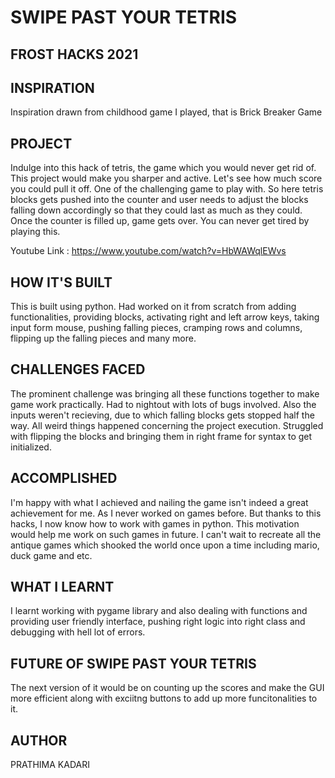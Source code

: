 # SWIPE PAST YOUR TETRIS

## FROST HACKS 2021

## INSPIRATION

Inspiration drawn from childhood game I played, that is Brick Breaker Game

## PROJECT

Indulge into this hack of tetris, the game which you would never get rid of. This project would make you sharper and active. Let's see how much score you could pull it off. One of the challenging game to play with. So here tetris blocks gets pushed into the counter and user needs to adjust the blocks falling down accordingly so that they could last as much as they could. Once the counter is filled up, game gets over. You can never get tired by playing this.

Youtube Link : https://www.youtube.com/watch?v=HbWAWqlEWvs

## HOW IT'S BUILT

This is built using python. Had worked on it from scratch  from adding functionalities, providing blocks, activating right and left arrow keys, taking input form mouse, pushing falling pieces, cramping rows and columns, flipping up the falling pieces and many more. 

## CHALLENGES FACED

The prominent challenge was bringing all these functions together to make game work practically. Had to nightout with lots of bugs involved. Also the inputs weren't recieving, due to which falling blocks gets stopped half the way. All weird things happened concerning the project execution. Struggled with flipping the blocks and bringing them in right frame for syntax to get initialized.

## ACCOMPLISHED

I'm happy with what I achieved and nailing the game isn't indeed a great achievement for me. As I never worked on games before. But thanks to this hacks, I now know how to work with games in python. This motivation would help me work on such games in future. I can't wait to recreate all the antique games which shooked the world once upon a time including mario, duck game and etc.

## WHAT I LEARNT

I learnt working with pygame library and also dealing with functions and providing user friendly interface, pushing right logic into right class and debugging with hell lot of errors.

## FUTURE OF SWIPE PAST YOUR TETRIS

The next version of it would be on counting up the scores and make the GUI more efficient along with exciitng buttons to add up more funcitonalities to it.

## AUTHOR

PRATHIMA KADARI
